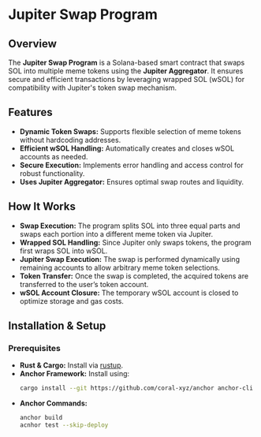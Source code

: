 # Jupiter Swap Program

## Overview
The **Jupiter Swap Program** is a Solana-based smart contract that swaps SOL into multiple meme tokens using the **Jupiter Aggregator**. It ensures secure and efficient transactions by leveraging wrapped SOL (wSOL) for compatibility with Jupiter's token swap mechanism.

## Features
- **Dynamic Token Swaps:** Supports flexible selection of meme tokens without hardcoding addresses.
- **Efficient wSOL Handling:** Automatically creates and closes wSOL accounts as needed.
- **Secure Execution:** Implements error handling and access control for robust functionality.
- **Uses Jupiter Aggregator:** Ensures optimal swap routes and liquidity.

## How It Works
- **Swap Execution:** The program splits SOL into three equal parts and swaps each portion into a different meme token via Jupiter.
- **Wrapped SOL Handling:** Since Jupiter only swaps tokens, the program first wraps SOL into wSOL.
- **Jupiter Swap Execution:** The swap is performed dynamically using remaining accounts to allow arbitrary meme token selections.
- **Token Transfer:** Once the swap is completed, the acquired tokens are transferred to the user’s token account.
- **wSOL Account Closure:** The temporary wSOL account is closed to optimize storage and gas costs.


## Installation & Setup

### Prerequisites
- **Rust & Cargo:** Install via [rustup](https://rustup.rs/).
- **Anchor Framework:** Install using:
  ```sh
  cargo install --git https://github.com/coral-xyz/anchor anchor-cli --locked
- **Anchor Commands:** 
  ```sh
  anchor build 
  acnhor test --skip-deploy

